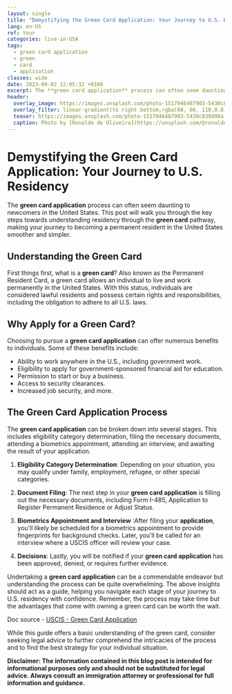 ```yaml
---
layout: single
title: "Demystifying the Green Card Application: Your Journey to U.S. Residency"
lang: en-US
ref: Your
categories: live-in-USA
tags:
  - green card application
  - green
  - card
  - application
classes: wide
date: 2023-09-02 12:05:32 +0100
excerpt: The **green card application** process can often seem daunting to newcomers in the United States.
header:
  overlay_image: https://images.unsplash.com/photo-1517946487903-5430c839d98a?crop=entropy&cs=tinysrgb&fit=max&fm=jpg&ixid=M3w0Nzk0ODB8MHwxfHNlYXJjaHw0fHxncmVlbiUyMGNhcmQlMjBhcHBsaWNhdGlvbiUyQyUyMGdyZWVuJTJDJTIwY2FyZCUyQyUyMGFwcGxpY2F0aW9ufGVufDB8MHx8fDE2OTM2NTI3MzN8MA&ixlib=rb-4.0.3&q=80&w=1080
  overlay_filter: linear-gradient(to right bottom,rgba(60, 60, 110,0.8), rgba(178, 34, 52, 0.5))
  teaser: https://images.unsplash.com/photo-1517946487903-5430c839d98a?crop=entropy&cs=tinysrgb&fit=max&fm=jpg&ixid=M3w0Nzk0ODB8MHwxfHNlYXJjaHw0fHxncmVlbiUyMGNhcmQlMjBhcHBsaWNhdGlvbiUyQyUyMGdyZWVuJTJDJTIwY2FyZCUyQyUyMGFwcGxpY2F0aW9ufGVufDB8MHx8fDE2OTM2NTI3MzN8MA&ixlib=rb-4.0.3&q=80&w=400
  caption: Photo by [Ronaldo de Oliveira](https://unsplash.com/@ronaldordeoliveira?utm_source=wenospeakamericano&utm_medium=referral) on [Unsplash](https://unsplash.com/?utm_source=wenospeakamericano&utm_medium=referral)
---
```

  
  # Demystifying the Green Card Application: Your Journey to U.S. Residency

The **green card application** process can often seem daunting to newcomers in the United States. This post will walk you through the key steps towards understanding residency through the **green card** pathway, making your journey to becoming a permanent resident in the United States smoother and simpler.

## Understanding the Green Card

First things first, what is a **green card**? Also known as the Permanent Resident Card, a green card allows an individual to live and work permanently in the United States. With this status, individuals are considered lawful residents and possess certain rights and responsibilities, including the obligation to adhere to all U.S. laws.

## Why Apply for a Green Card?

Choosing to pursue a **green card application** can offer numerous benefits to individuals. Some of these benefits include:

- Ability to work anywhere in the U.S., including government work.
- Eligibility to apply for government-sponsored financial aid for education.
- Permission to start or buy a business.
- Access to security clearances.
- Increased job security, and more.

## The Green Card Application Process

The **green card application** can be broken down into several stages. This includes eligibility category determination, filing the necessary documents, attending a biometrics appointment, attending an interview, and awaiting the result of your application.

1. **Eligibility Category Determination**: Depending on your situation, you may qualify under family, employment, refugee, or other special categories.

2. **Document Filing**: The next step in your **green card application** is filling out the necessary documents, including Form I-485, Application to Register Permanent Residence or Adjust Status.

3. **Biometrics Appointment and Interview** :After filing your **application**, you'll likely be scheduled for a biometrics appointment to provide fingerprints for background checks. Later, you'll be called for an interview where a USCIS officer will review your case.

4. **Decisions**: Lastly, you will be notified if your **green card application** has been approved, denied, or requires further evidence.

Undertaking a **green card application** can be a commendable endeavor but understanding the process can be quite overwhelming. The above insights should act as a guide, helping you navigate each stage of your journey to U.S. residency with confidence. Remember, the process may take time but the advantages that come with owning a green card can be worth the wait.
 
Doc source - [USCIS - Green Card Application](https://www.uscis.gov/green-card/green-card-processes-and-procedures/green-card-processes) 

While this guide offers a basic understanding of the green card, consider seeking legal advice to further comprehend the intricacies of the process and to find the best strategy for your individual situation.


**Disclaimer: The information contained in this blog post is intended for informational purposes only and should not be substituted for legal advice. Always consult an immigration attorney or professional for full information and guidance.**